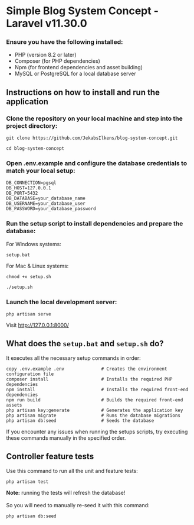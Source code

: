 # Simple Blog System Concept - Laravel v11.30.0

### Ensure you have the following installed:
- PHP (version 8.2 or later)
- Composer (for PHP dependencies)
- Npm (for frontend dependencies and asset building)
- MySQL or PostgreSQL for a local database server

## Instructions on how to install and run the application

### Clone the repository on your local machine and step into the project directory:
```shell
git clone https://github.com/JekabsIlkens/blog-system-concept.git

cd blog-system-concept
```

### Open .env.example and configure the database credentials to match your local setup:
```shell
DB_CONNECTION=pgsql
DB_HOST=127.0.0.1
DB_PORT=5432
DB_DATABASE=your_database_name
DB_USERNAME=your_database_user
DB_PASSWORD=your_database_password
```

### Run the setup script to install dependencies and prepare the database:
For Windows systems:
```shell
setup.bat
```
For Mac & Linux systems:
```shell
chmod +x setup.sh

./setup.sh
```

### Launch the local development server:
```shell
php artisan serve
```
Visit http://127.0.0.1:8000/

## What does the `setup.bat` and `setup.sh` do?

It executes all the necessary setup commands in order:
```shell
copy .env.example .env              # Creates the environment configuration file
composer install                    # Installs the required PHP dependencies
npm install                         # Installs the required front-end dependencies
npm run build                       # Builds the required front-end assets
php artisan key:generate            # Generates the application key
php artisan migrate                 # Runs the database migrations
php artisan db:seed                 # Seeds the database
```
If you encounter any issues when running the setups scripts,
try executing these commands manually in the specified order.

## Controller feature tests

Use this command to run all the unit and feature tests:
```shell
php artisan test
```
**Note:** running the tests will refresh the database! </br> </br>
So you will need to manually re-seed it with this command:
```shell
php artisan db:seed
```
